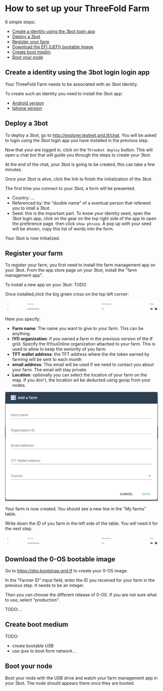 # How to set up your ThreeFold Farm

6 simple steps:

- [Create a identity using the 3bot login app](#create-a-identity-using-the-3bot-login-login-app)
- [Deploy a 3bot](#deploy-a-3bot)
- [Register your farm](#register-your-farm)
- [Download the EFI (UEFI) bootable image](#Download-the-0-OS-bootable-image)
- [Create boot medim](#create-boot-medium)
- [Boot your node](#boot-your-node)

## Create a identity using the 3bot login login app

Your ThreeFold Farm needs to be associated with an 3bot identity.

To create such an identity you need to install the 3bot app:

- [Android version](https://play.google.com/store/apps/details?id=org.jimber.threebotlogin&hl=en)
- [Iphone version](https://apps.apple.com/us/app/3bot-login/id1459845885)

## Deploy a 3bot

To deploy a 3bot, go to http://explorer.testnet.grid.tf/chat. You will be asked to login using the 3bot login app you have installed in the previous step.

Now that your are logged in, click on the `Threebot deploy` button. This will open a chat bot that will guide you through the steps to create your 3bot.

At the end of the chat, your 3bot is going to be created, this can take a few minutes.

Once your 3bot is alive, click the link to finish the initialization of the 3bot.

The first time you connect to your 3bot, a form will be presented.

- Country: ...
- Referenced by: the "double name" of a eventual person that refereed you to intall a 3bot.
- Seed: this is the important part. To know your identity seed, open the 3bot login app, click on the gear on the top right side of the app to open the preference page.
then click `show phrase`. A pop up with your seed will be shown, copy this list of words into the form.

Your 3bot is now initialized.

## Register your farm

To register your farm, you first need to install the farm management app on your 3bot.
From the app store page on  your 3bot, install the "farm management app".

To install a new app on your 3bot: TODO

Once installed,click the big green cross on the top left corner:

![create farm button](images/new_farm.png)

Here you specify:

- **Farm name**: The name you want to give to your farm. This can be anything.
- **IYO organization**: if you owned a farm in the previous version of the tf grid. Specify the ItYouOnline organization attached to your farm. This is used to allow to keep the seniority of you farm.
- **TFT wallet address**: the TFT address where the the token earned by farming will be sent to each month
- **email address**: This email will be used if we need to contact you about your farm. The email will stay private.
- **Location**: optionally you can select the location of your farm on the map. If you don't, the location wil be deducted using geoip from your nodes.

![farm creation form](images/create_form.png)

Your farm is now created. You should see a new line in the "My farms" table.

Write down the ID of you farm in the left side of the table. You will need it for the next step.

![new farm](images/new_farm.png)

## Download the 0-OS bootable image

Go to https://dev.bootstrap.grid.tf to create your 0-OS image.

In the "Farmer ID" input field, enter the ID you received for your farm in the previous step. It needs to be an integer.

Then you can choose the different release of 0-OS. If you are not sure what to use, select "production".

TODO:...

## Create boot medium

TODO:

- create bootable USB
- use ipxe to boot form network...

## Boot your node

Boot your node with the USB drive and watch your farm management app in your 3bot. The node should appears there once they are booted.
